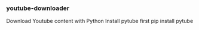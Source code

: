 ### youtube-downloader
Download Youtube content with Python
Install pytube first
pip install pytube
